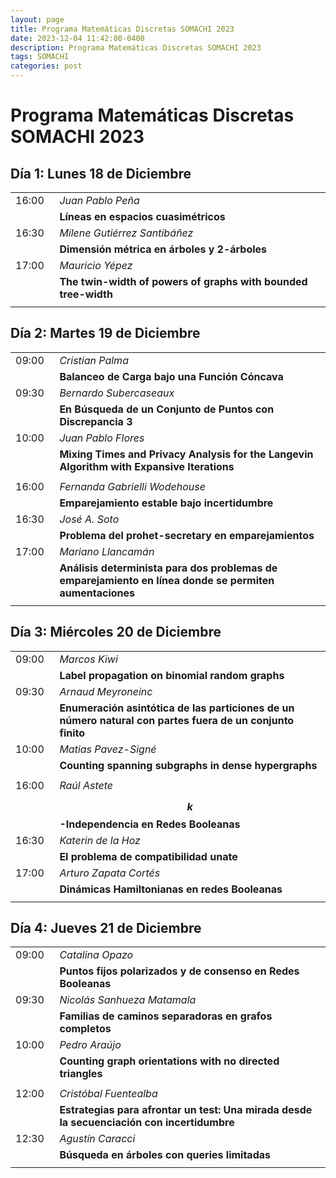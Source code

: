```yaml
---
layout: page
title: Programa Matemáticas Discretas SOMACHI 2023
date: 2023-12-04 11:42:00-0400
description: Programa Matemáticas Discretas SOMACHI 2023
tags: SOMACHI
categories: post
---
```


# Programa Matemáticas Discretas SOMACHI 2023

## Día 1:  Lunes 18 de Diciembre

| | |
|:-:|:- |
| 16:00&nbsp;&nbsp; | *Juan Pablo Peña* |
| | **Líneas en espacios cuasimétricos** |
| 16:30&nbsp;&nbsp; | *Milene Gutiérrez Santibáñez* |
| | **Dimensión métrica en árboles y 2-árboles** |
| 17:00&nbsp;&nbsp; | *Mauricio Yépez* |
| | **The twin-width of powers of graphs with bounded tree-width** |
| | |

## Día 2:  Martes 19 de Diciembre

| | |
|:-:|:- |
| 09:00&nbsp;&nbsp; | *Cristian Palma* |
| | **Balanceo de Carga bajo una Función Cóncava** |
| 09:30&nbsp;&nbsp; | *Bernardo Subercaseaux* |
| | **En Búsqueda de un Conjunto de Puntos con Discrepancia 3** |
| 10:00&nbsp;&nbsp; | *Juan Pablo Flores* |
| | **Mixing Times and Privacy Analysis for the Langevin Algorithm with Expansive Iterations** |
| | |
| 16:00&nbsp;&nbsp; | *Fernanda Gabrielli Wodehouse* |
| | **Emparejamiento estable bajo incertidumbre** |
| 16:30&nbsp;&nbsp; | *José A. Soto* |
| | **Problema del prohet-secretary en emparejamientos** |
| 17:00&nbsp;&nbsp; | *Mariano Llancamán* |
| | **Análisis determinista para dos problemas de emparejamiento en línea donde se permiten aumentaciones** |
| | |

## Día 3:  Miércoles 20 de Diciembre

| | |
|:-:|:- |
| 09:00&nbsp;&nbsp; | *Marcos Kiwi* |
| | **Label propagation on binomial random graphs** |
| 09:30&nbsp;&nbsp; | *Arnaud Meyroneinc* |
| | **Enumeración asintótica de las particiones de un número natural con partes fuera de un conjunto finito** |
| 10:00&nbsp;&nbsp; | *Matias Pavez-Signé* |
| | **Counting spanning subgraphs in dense hypergraphs** |
| | |
| 16:00&nbsp;&nbsp; | *Raúl Astete* |
| | **$$k$$-Independencia en Redes Booleanas** |
| 16:30&nbsp;&nbsp; | *Katerin de la Hoz* |
| | **El problema de compatibilidad unate** |
| 17:00&nbsp;&nbsp; | *Arturo Zapata Cortés* |
| | **Dinámicas Hamiltonianas en redes Booleanas** |
| | |

## Día 4: Jueves 21 de Diciembre

| | |
|:-:|:- |
| 09:00&nbsp;&nbsp; | *Catalina Opazo* |
| | **Puntos fijos polarizados y de consenso en Redes Booleanas** |
| 09:30&nbsp;&nbsp; | *Nicolás Sanhueza Matamala* |
| | **Familias de caminos separadoras en grafos completos** |
| 10:00&nbsp;&nbsp; | *Pedro Araújo* |
| | **Counting graph orientations with no directed triangles** |
| | |
| 12:00&nbsp;&nbsp; | *Cristóbal Fuentealba* |
| | **Estrategias para afrontar un test: Una mirada desde la secuenciación con incertidumbre** |
| 12:30&nbsp;&nbsp; | *Agustín Caracci* |
| | **Búsqueda en árboles con queries limitadas** |
| | |